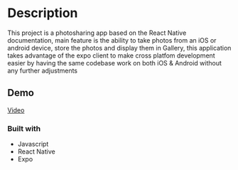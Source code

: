 # Description
This project is a photosharing app based on the React Native documentation, main feature is the ability to take photos from an iOS or android device, store the photos and display them in Gallery, this application takes advantage of the expo client to make cross platfom development easier by having the same codebase work on both iOS & Android without any further adjustments

## Demo
[Video](https://www.youtube.com/watch?v=UmaSagwjZtU&t=9s)

### Built with
- Javascript
- React Native
- Expo
